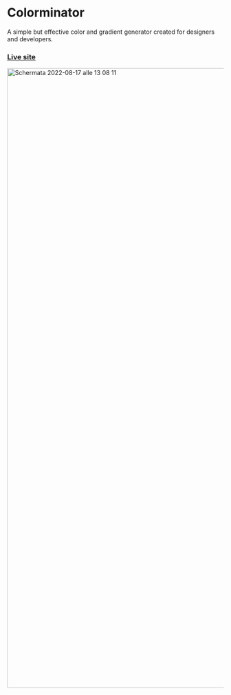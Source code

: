 # Colorminator

A simple but effective color and gradient generator created for designers and developers.

<h3><a href="https://colorminator.netlify.app/">Live site</a></h3>

<img width="1440" alt="Schermata 2022-08-17 alle 13 08 11" src="https://user-images.githubusercontent.com/55994022/185104014-8c6651b4-e5a8-4291-b109-290f2bd11013.png">
